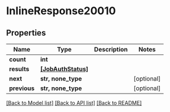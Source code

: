 # InlineResponse20010

## Properties
Name | Type | Description | Notes
------------ | ------------- | ------------- | -------------
**count** | **int** |  | 
**results** | [**[JobAuthStatus]**](JobAuthStatus.md) |  | 
**next** | **str, none_type** |  | [optional] 
**previous** | **str, none_type** |  | [optional] 

[[Back to Model list]](../README.md#documentation-for-models) [[Back to API list]](../README.md#documentation-for-api-endpoints) [[Back to README]](../README.md)


